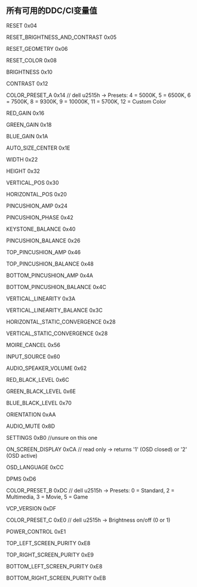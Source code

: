 ## 所有可用的DDC/CI变量值

RESET 0x04

RESET_BRIGHTNESS_AND_CONTRAST 0x05

RESET_GEOMETRY 0x06

RESET_COLOR 0x08

BRIGHTNESS 0x10

CONTRAST 0x12

COLOR_PRESET_A                 0x14     // dell u2515h -> Presets: 4 = 5000K, 5 = 6500K, 6 = 7500K, 8 = 9300K, 9 = 10000K, 11 = 5700K, 12 = Custom Color

RED_GAIN 0x16

GREEN_GAIN 0x18

BLUE_GAIN 0x1A

AUTO_SIZE_CENTER 0x1E

WIDTH 0x22

HEIGHT 0x32

VERTICAL_POS	0x30

HORIZONTAL_POS 0x20

PINCUSHION_AMP 0x24

PINCUSHION_PHASE 0x42

KEYSTONE_BALANCE 0x40

PINCUSHION_BALANCE 0x26

TOP_PINCUSHION_AMP 0x46

TOP_PINCUSHION_BALANCE 0x48

BOTTOM_PINCUSHION_AMP 0x4A

BOTTOM_PINCUSHION_BALANCE 0x4C

VERTICAL_LINEARITY 0x3A

VERTICAL_LINEARITY_BALANCE 0x3C

HORIZONTAL_STATIC_CONVERGENCE 0x28

VERTICAL_STATIC_CONVERGENCE 0x28

MOIRE_CANCEL 0x56

INPUT_SOURCE 0x60

AUDIO_SPEAKER_VOLUME 0x62

RED_BLACK_LEVEL 0x6C

GREEN_BLACK_LEVEL 0x6E

BLUE_BLACK_LEVEL 0x70

ORIENTATION 0xAA

AUDIO_MUTE 0x8D

SETTINGS 0xB0                  //unsure on this one

ON_SCREEN_DISPLAY              0xCA     // read only   -> returns '1' (OSD closed) or '2' (OSD active)

OSD_LANGUAGE 0xCC

DPMS 0xD6

COLOR_PRESET_B                 0xDC     // dell u2515h -> Presets: 0 = Standard, 2 = Multimedia, 3 = Movie, 5 = Game

VCP_VERSION 0xDF

COLOR_PRESET_C                 0xE0     // dell u2515h -> Brightness on/off (0 or 1)

POWER_CONTROL 0xE1

TOP_LEFT_SCREEN_PURITY 0xE8

TOP_RIGHT_SCREEN_PURITY 0xE9

BOTTOM_LEFT_SCREEN_PURITY 0xE8

BOTTOM_RIGHT_SCREEN_PURITY 0xEB